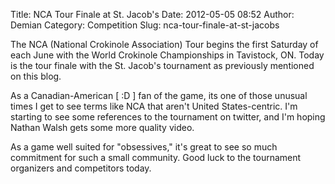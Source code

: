 Title: NCA Tour Finale at St. Jacob's
Date: 2012-05-05 08:52
Author: Demian
Category: Competition
Slug: nca-tour-finale-at-st-jacobs

The NCA (National Crokinole Association) Tour begins the first Saturday
of each June with the World Crokinole Championships in Tavistock, ON.
Today is the tour finale with the St. Jacob's tournament as previously
mentioned on this blog.

As a Canadian-American [ :D ] fan of the game, its one of those unusual
times I get to see terms like NCA that aren't United States-centric. I'm
starting to see some references to the tournament on twitter, and I'm
hoping Nathan Walsh gets some more quality video.

As a game well suited for "obsessives," it's great to see so much
commitment for such a small community. Good luck to the tournament
organizers and competitors today.
